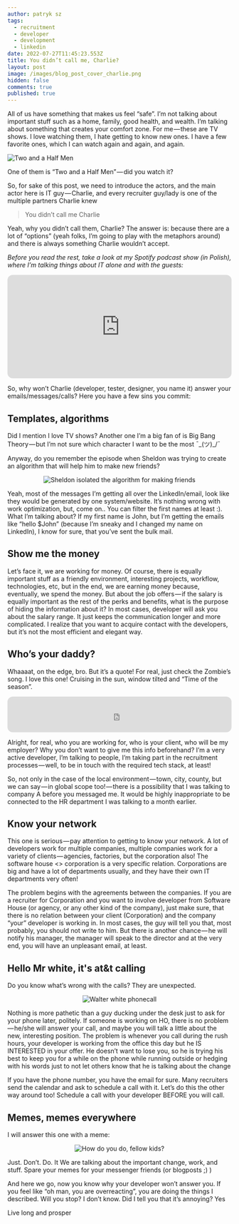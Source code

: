 ```yaml
---
author: patryk sz
tags:
  - recruitment
  - developer
  - development
  - linkedin
date: 2022-07-27T11:45:23.553Z
title: You didn’t call me, Charlie?
layout: post
image: /images/blog_post_cover_charlie.png
hidden: false
comments: true
published: true
---
```

All of us have something that makes us feel “safe”. I’m not talking about important stuff such as a home, family, good health, and wealth. I’m talking about something that creates your comfort zone. For me — these are TV shows. I love watching them, I hate getting to know new ones. I have a few favorite ones, which I can watch again and again, and again.

![Two and a Half Men](/images/charlie-harper-czyli-charlie-sheen.jpeg "Charlie from \"Two and a Half Men\"")

One of them is “Two and a Half Men” — did you watch it?

So, for sake of this post, we need to introduce the actors, and the main actor here is IT guy — Charlie, and every recruiter guy/lady is one of the multiple partners Charlie knew

> You didn’t call me Charlie

Yeah, why you didn’t call them, Charlie? The answer is: because there are a lot of “options” (yeah folks, I’m going to play with the metaphors around) and there is always something Charlie wouldn’t accept.

*Before you read the rest, take a look at my Spotify podcast show (in Polish), where I’m talking things about IT alone and with the guests:*

<iframe style="border-radius:12px" src="https://open.spotify.com/embed/show/1xrG8BF4Niv5uIzHvIn79q?utm_source=generator&theme=0" width="100%" height="232" frameBorder="0" allowfullscreen="" allow="autoplay; clipboard-write; encrypted-media; fullscreen; picture-in-picture"></iframe>

So, why won’t Charlie (developer, tester, designer, you name it) answer your emails/messages/calls? Here you have a few sins you commit:

## Templates, algorithms

Did I mention I love TV shows? Another one I’m a big fan of is Big Bang Theory — but I’m not sure which character I want to be the most ¯\_(ツ)\_/¯

Anyway, do you remember the episode when Sheldon was trying to create an algorithm that will help him to make new friends?

<center>

![Sheldon isolated the algorithm for making friends](/images/c7ecddcd-e526-4d45-ad3d-bbc8d8ee7061_text.gif "Sheldon isolated the algorithm for making friends / Big Bang Theory")

</center>

Yeah, most of the messages I’m getting all over the LinkedIn/email, look like they would be generated by one system/website. It’s nothing wrong with work optimization, but, come on.. You can filter the first names at least :). What I’m talking about? If my first name is John, but I’m getting the emails like “hello $John” (because I’m sneaky and I changed my name on LinkedIn), I know for sure, that you’ve sent the bulk mail.

## Show me the money

Let’s face it, we are working for money. Of course, there is equally important stuff as a friendly environment, interesting projects, workflow, technologies, etc, but in the end, we are earning money because, eventually, we spend the money.
But about the job offers — if the salary is equally important as the rest of the perks and benefits, what is the purpose of hiding the information about it? In most cases, developer will ask you about the salary range. It just keeps the communication longer and more complicated. I realize that you want to acquire contact with the developers, but it’s not the most efficient and elegant way.

## Who’s your daddy?

Whaaaat, on the edge, bro. But it’s a quote! For real, just check the Zombie’s song. I love this one! Cruising in the sun, window tilted and “Time of the season”.

<iframe style="border-radius:12px" src="https://open.spotify.com/embed/track/5AJrhrwz4oSZX2PwwV4qrN?utm_source=generator" width="100%" height="80" frameBorder="0" allowfullscreen="" allow="autoplay; clipboard-write; encrypted-media; fullscreen; picture-in-picture"></iframe>

Alright, for real, who you are working for, who is your client, who will be my employer? Why you don’t want to give me this info beforehand? I’m a very active developer, I’m talking to people, I’m taking part in the recruitment processes — well, to be in touch with the required tech stack, at least!

So, not only in the case of the local environment — town, city, county, but we can say — in global scope too! — there is a possibility that I was talking to company A before you messaged me. It would be highly inappropriate to be connected to the HR department I was talking to a month earlier.

## Know your network

This one is serious — pay attention to getting to know your network. A lot of developers work for multiple companies, multiple companies work for a variety of clients — agencies, factories, but the corporation also! The software house <> corporation is a very specific relation. Corporations are big and have a lot of departments usually, and they have their own IT departments very often!

The problem begins with the agreements between the companies. If you are a recruiter for Corporation and you want to involve developer from Software House (or agency, or any other kind of the company), just make sure, that there is no relation between your client (Corporation) and the company “your” developer is working in. In most cases, the guy will tell you that, most probably, you should not write to him. But there is another chance — he will notify his manager, the manager will speak to the director and at the very end, you will have an unpleasant email, at least.

## Hello Mr white, it's at&t calling

Do you know what’s wrong with the calls? They are unexpected. 

<center>

![Walter white phonecall](/images/walter-white.gif "Walter white phonecall / Breaking Bad")

</center>

Nothing is more pathetic than a guy ducking under the desk just to ask for your phone later, politely. If someone is working on HO, there is no problem — he/she will answer your call, and maybe you will talk a little about the new, interesting position. The problem is whenever you call during the rush hours, your developer is working from the office this day but he IS INTERESTED in your offer. He doesn’t want to lose you, so he is trying his best to keep you for a while on the phone while running outside or hedging with his words just to not let others know that he is talking about the change

If you have the phone number, you have the email for sure. Many recruiters send the calendar and ask to schedule a call with it. Let’s do this the other way around too! Schedule a call with your developer BEFORE you will call.

## Memes, memes everywhere

I will answer this one with a meme:

<center>

![How do you do, fellow kids?](/images/how-do-you-do-fellow-kids-steve-buscemi.gif "How do you do, fellow kids? / 30 rock")

</center>

Just. Don’t. Do. It
We are talking about the important change, work, and stuff. Spare your memes for your messenger friends (or blogposts ;) )


And here we go, now you know why your developer won’t answer you. If you feel like “oh man, you are overreacting”, you are doing the things I described. Will you stop? I don’t know. Did I tell you that it’s annoying? Yes


Live long and prosper
